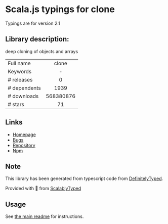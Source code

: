 
# Scala.js typings for clone

Typings are for version 2.1

## Library description:
deep cloning of objects and arrays

|                    |                 |
| ------------------ | :-------------: |
| Full name          | clone |
| Keywords           | - |
| # releases         | 0 |
| # dependents       | 1939 |
| # downloads        | 568380876 |
| # stars            | 71 |

## Links
- [Homepage](https://github.com/pvorb/node-clone#readme)
- [Bugs](https://github.com/pvorb/node-clone/issues)
- [Repository](https://github.com/pvorb/node-clone)
- [Npm](https://www.npmjs.com/package/clone)
    


## Note
This library has been generated from typescript code from [DefinitelyTyped](https://definitelytyped.org).

Provided with :purple_heart: from [ScalablyTyped](https://github.com/oyvindberg/ScalablyTyped)

## Usage
See [the main readme](../../readme.md) for instructions.


